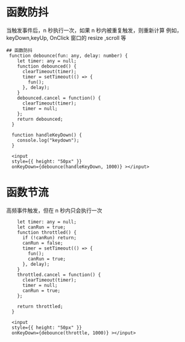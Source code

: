 # 函数防抖

当触发事件后，n 秒执行一次，如果 n 秒内被重复触发，则重新计算
例如，keyDown,keyUp, OnClick 窗口的 resize ,scroll 等

```
## 函数防抖
 function debounce(fun: any, delay: number) {
    let timer: any = null;
    function debounced() {
      clearTimeout(timer);
      timer = setTimeout(() => {
        fun();
      }, delay);
    }
    debounced.cancel = function() {
      clearTimeout(timer);
      timer = null;
    };
    return debounced;
  }

  function handleKeyDown() {
    console.log("keydown");
  }

  <input
  style={{ height: "50px" }}
  onKeyDown={debounce(handleKeyDown, 1000)} ></input>
```

# 函数节流

高频事件触发，但在 n 秒内只会执行一次

```function throttle(fun: any, delay: number) {
    let timer: any = null;
    let canRun = true;
    function throttled() {
      if (!canRun) return;
      canRun = false;
      timer = setTimeout(() => {
        fun();
        canRun = true;
      }, delay);
    }
    throttled.cancel = function() {
      clearTimeout(timer);
      timer = null;
      canRun = true;
    };

    return throttled;
  }

  <input
  style={{ height: "50px" }}
  onKeyDown={debounce(throttle, 1000)} ></input>
```
